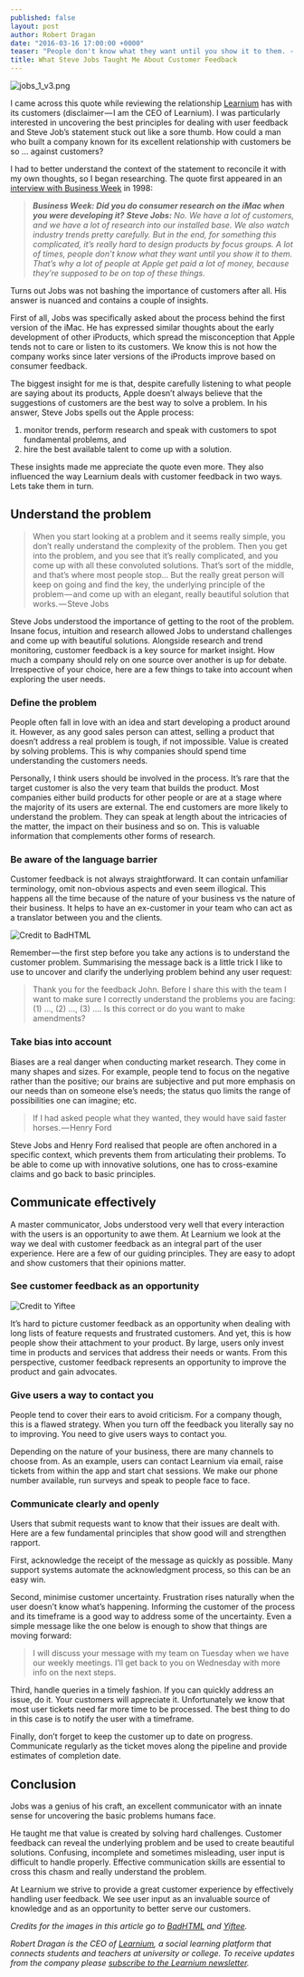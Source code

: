 ```yaml
---
published: false
layout: post
author: Robert Dragan
date: "2016-03-16 17:00:00 +0000"
teaser: "People don't know what they want until you show it to them. - Steve Jobs"
title: What Steve Jobs Taught Me About Customer Feedback
---
```



![jobs_1_v3.png]({{site.baseurl}}/assets/jobs_1_v3.png)

I came across this quote while reviewing the relationship [Learnium](https://www.learnium.com) has with its customers (disclaimer — I am the CEO of Learnium). I was particularly interested in uncovering the best principles for dealing with user feedback and Steve Job’s statement stuck out like a sore thumb. How could a man who built a company known for its excellent relationship with customers be so … against customers?

I had to better understand the context of the statement to reconcile it with my own thoughts, so I began researching. The quote first appeared in an [interview with Business Week](http://www.businessweek.com/1998/21/b3579165.htm) in 1998:

> _**Business Week: Did you do consumer research on the iMac when you were developing it?**
**Steve Jobs:** No. We have a lot of customers, and we have a lot of research into our installed base. We also watch industry trends pretty carefully. But in the end, for something this complicated, it’s really hard to design products by focus groups. A lot of times, people don’t know what they want until you show it to them. That’s why a lot of people at Apple get paid a lot of money, because they’re supposed to be on top of these things._

Turns out Jobs was not bashing the importance of customers after all. His answer is nuanced and contains a couple of insights.

First of all, Jobs was specifically asked about the process behind the first version of the iMac. He has expressed similar thoughts about the early development of other iProducts, which spread the misconception that Apple tends not to care or listen to its customers. We know this is not how the company works since later versions of the iProducts improve based on consumer feedback.

The biggest insight for me is that, despite carefully listening to what people are saying about its products, Apple doesn’t always believe that the suggestions of customers are the best way to solve a problem. In his answer, Steve Jobs spells out the Apple process: 

1. monitor trends, perform research and speak with customers to spot fundamental problems, and 
2. hire the best available talent to come up with a solution.

These insights made me appreciate the quote even more. They also influenced the way Learnium deals with customer feedback in two ways. Lets take them in turn.

## Understand the problem
> When you start looking at a problem and it seems really simple, you don’t really understand the complexity of the problem. Then you get into the problem, and you see that it’s really complicated, and you come up with all these convoluted solutions. That’s sort of the middle, and that’s where most people stop… But the really great person will keep on going and find the key, the underlying principle of the problem — and come up with an elegant, really beautiful solution that works. — Steve Jobs

Steve Jobs understood the importance of getting to the root of the problem. Insane focus, intuition and research allowed Jobs to understand challenges and come up with beautiful solutions. Alongside research and trend monitoring, customer feedback is a key source for market insight. How much a company should rely on one source over another is up for debate. Irrespective of your choice, here are a few things to take into account when exploring the user needs.

### Define the problem
People often fall in love with an idea and start developing a product around it. However, as any good sales person can attest, selling a product that doesn’t address a real problem is tough, if not impossible. Value is created by solving problems. This is why companies should spend time understanding the customers needs.

Personally, I think users should be involved in the process. It’s rare that the target customer is also the very team that builds the product. Most companies either build products for other people or are at a stage where the majority of its users are external. The end customers are more likely to understand the problem. They can speak at length about the intricacies of the matter, the impact on their business and so on. This is valuable information that complements other forms of research.

### Be aware of the language barrier
Customer feedback is not always straightforward. It can contain unfamiliar terminology, omit non-obvious aspects and even seem illogical. This happens all the time because of the nature of your business vs the nature of their business. It helps to have an ex-customer in your team who can act as a translator between you and the clients.

![Credit to BadHTML]({{site.baseurl}}/assets/programmers_vs_customers.png)

Remember — the first step before you take any actions is to understand the customer problem. Summarising the message back is a little trick I like to use to uncover and clarify the underlying problem behind any user request:

>Thank you for the feedback John. Before I share this with the team I want to make sure I correctly understand the problems you are facing: (1) …, (2) …, (3) ….
Is this correct or do  you want to make amendments?

### Take bias into account
Biases are a real danger when conducting market research. They come in many shapes and sizes. For example, people tend to focus on the negative rather than the positive; our brains are subjective and put more emphasis on our needs than on someone else’s needs; the status quo limits the range of possibilities one can imagine; etc.

> If I had asked people what they wanted, they would have said faster horses. — Henry Ford

Steve Jobs and Henry Ford realised that people are often anchored in a specific context, which prevents them from articulating their problems. To be able to come up with innovative solutions, one has to cross-examine claims and go back to basic principles.

## Communicate effectively
A master communicator, Jobs understood very well that every interaction with the users is an opportunity to awe them. At Learnium we look at the way we deal with customer feedback as an integral part of the user experience. Here are a few of our guiding principles. They are easy to adopt and show customers that their opinions matter.

### See customer feedback as an opportunity
![Credit to Yiftee]({{site.baseurl}}/assets/keep_calm.png)

It’s hard to picture customer feedback as an opportunity when dealing with long lists of feature requests and frustrated customers. And yet, this is how people show their attachment to your product. By large, users only invest time in products and services that address their needs or wants. From this perspective, customer feedback represents an opportunity to improve the product and gain advocates.

### Give users a way to contact you
People tend to cover their ears to avoid criticism. For a company though, this is a flawed strategy. When you turn off the feedback you literally say no to improving. You need to give users ways to contact you.

Depending on the nature of your business, there are many channels to choose from. As an example, users can contact Learnium via email, raise tickets from within the app and start chat sessions. We make our phone number available, run surveys and speak to people face to face.

### Communicate clearly and openly
Users that submit requests want to know that their issues are dealt with. Here are a few fundamental principles that show good will and strengthen rapport.

First, acknowledge the receipt of the message as quickly as possible. Many support systems automate the acknowledgment process, so this can be an easy win.

Second, minimise customer uncertainty. Frustration rises naturally when the user doesn’t know what’s happening. Informing the customer of the process and its timeframe is a good way to address some of the uncertainty. Even a simple message like the one below is enough to show that things are moving forward:

> I will discuss your message with my team on Tuesday when we have our weekly meetings. I’ll get back to you on Wednesday with more info on the next steps.

Third, handle queries in a timely fashion. If you can quickly address an issue, do it. Your customers will appreciate it. Unfortunately we know that most user tickets need far more time to be processed. The best thing to do in this case is to notify the user with a timeframe.

Finally, don’t forget to keep the customer up to date on progress. Communicate regularly as the ticket moves along the pipeline and provide estimates of completion date.

## Conclusion
Jobs was a genius of his craft, an excellent communicator with an innate sense for uncovering the basic problems humans face.

He taught me that value is created by solving hard challenges. Customer feedback can reveal the underlying problem and be used to create beautiful solutions. Confusing, incomplete and sometimes misleading, user input is difficult to handle properly. Effective communication skills are essential to cross this chasm and really understand the problem.

At Learnium we strive to provide a great customer experience by effectively handling user feedback. We see user input as an invaluable source of knowledge and as an opportunity to better serve our customers.

_Credits for the images in this article go to [BadHTML](http://badhtml.com/web-designer-client-relation/) and [Yiftee](https://yiftee.com/show-customers-love/)._

_Robert Dragan is the CEO of [Learnium](https://www.learnium.com), a social learning platform that connects students and teachers at university or college. To receive updates from the company please [subscribe to the Learnium newsletter](http://learnium.us13.list-manage2.com/subscribe?u=aca684cb66179037813763d8c&id=cbfc4dc3f)._
